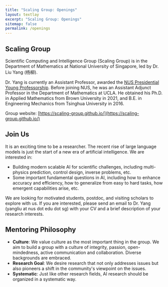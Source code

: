 ```yaml
---
title: "Scaling Group: Openings"
layout: textlay
excerpt: "Scaling Group: Openings"
sitemap: false
permalink: /openings
---
```


## Scaling Group

Scientific Computing and Intelligence Group (Scaling Group) is in the Department of Mathematics at National University of Singapore, led by Dr. Liu Yang (杨柳). 

Dr. Yang is currently an Assistant Professor, awarded the [NUS Presidential Young Professorship](https://www.nus.edu.sg/careers/nus-programmes). Before joining NUS, he was an Assistant Adjunct Professor in the Department of Mathematics at UCLA. He obtained his Ph.D. in Applied Mathematics from Brown University in 2021, and B.E. in Engineering Mechanics from Tsinghua University in 2016.

Group website: [https://scaling-group.github.io/](https://scaling-group.github.io/)

## Join Us

It is an exciting time to be a researcher. The recent rise of large language models is just the start of a new era of artificial intelligence. We are interested in:
- Building modern scalable AI for scientific challenges, including multi-physics prediction, control design, inverse problems, etc.
- Some important fundamental questions in AI, including how to enhance accuracy and efficiency, how to generalize from easy to hard tasks, how emergent capabilities arise, etc.


We are looking for motivated students, postdoc, and visiting scholars to explore with us. If you are interested, please send an email to Dr. Yang (yangliu at nus dot edu dot sg) with your CV and a brief description of your research interests.


##  Mentoring Philosophy

- **Culture**: We value culture as the most important thing in the group. We aim to build a group with a culture of integrity, passion, open-mindedness, active communication and collaboration. Diverse backgrounds are embraced.
- **Research Goal**: We desire research that not only addresses issues but also pioneers a shift in the community's viewpoint on the issues.
- **Systematic**: Just like other research fields, AI research should be organized in a systematic way.


<!-- insert white space -->
<p>&nbsp;</p>
